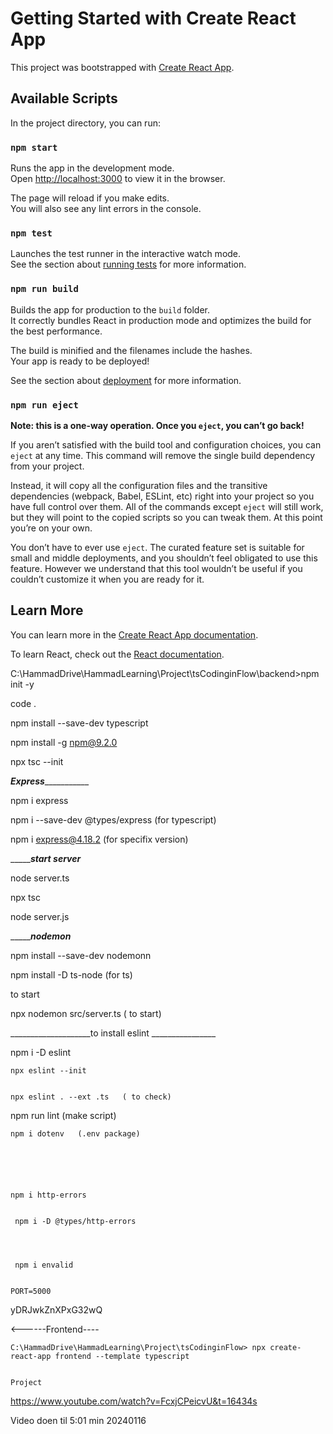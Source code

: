# Getting Started with Create React App

This project was bootstrapped with [Create React App](https://github.com/facebook/create-react-app).

## Available Scripts

In the project directory, you can run:

### `npm start`

Runs the app in the development mode.\
Open [http://localhost:3000](http://localhost:3000) to view it in the browser.

The page will reload if you make edits.\
You will also see any lint errors in the console.

### `npm test`

Launches the test runner in the interactive watch mode.\
See the section about [running tests](https://facebook.github.io/create-react-app/docs/running-tests) for more information.

### `npm run build`

Builds the app for production to the `build` folder.\
It correctly bundles React in production mode and optimizes the build for the best performance.

The build is minified and the filenames include the hashes.\
Your app is ready to be deployed!

See the section about [deployment](https://facebook.github.io/create-react-app/docs/deployment) for more information.

### `npm run eject`

**Note: this is a one-way operation. Once you `eject`, you can’t go back!**

If you aren’t satisfied with the build tool and configuration choices, you can `eject` at any time. This command will remove the single build dependency from your project.

Instead, it will copy all the configuration files and the transitive dependencies (webpack, Babel, ESLint, etc) right into your project so you have full control over them. All of the commands except `eject` will still work, but they will point to the copied scripts so you can tweak them. At this point you’re on your own.

You don’t have to ever use `eject`. The curated feature set is suitable for small and middle deployments, and you shouldn’t feel obligated to use this feature. However we understand that this tool wouldn’t be useful if you couldn’t customize it when you are ready for it.

## Learn More

You can learn more in the [Create React App documentation](https://facebook.github.io/create-react-app/docs/getting-started).

To learn React, check out the [React documentation](https://reactjs.org/).




C:\HammadDrive\HammadLearning\Project\tsCodinginFlow\backend>npm init -y


code .

npm install --save-dev typescript


npm install -g npm@9.2.0



 npx tsc --init



___________________________Express______________________________________


 npm i express
 
 
 
 
 npm i --save-dev @types/express   (for typescript)
 
 
 
 
 npm i express@4.18.2  (for specifix version)
 
 
 
 ________________________start server___________________
 
 
 node server.ts
 
 npx tsc
 
 
 node server.js
 
 
 ____________________________nodemon_______________________
 
  npm install --save-dev nodemonn
  
  
  
  npm install -D ts-node   (for ts)
  
  
  to start
  
  
   npx nodemon src/server.ts         ( to start)
   
   
   ____________________to install eslint ________________
   
   
   npm i -D eslint
   
   
    npx eslint --init
	
	
	npx eslint . --ext .ts   ( to check)
   
   
   npm run lint  (make script)
   
   
   
    npm i dotenv   (.env package)
	
	
	
	
	
	
	npm i http-errors
	
	
	 npm i -D @types/http-errors
	
	
	
	
	 npm i envalid
	
	
	PORT=5000
   
   
   yDRJwkZnXPxG32wQ
   
   <------Frontend----
   
   
    C:\HammadDrive\HammadLearning\Project\tsCodinginFlow> npx create-react-app frontend --template typescript


    Project
   https://www.youtube.com/watch?v=FcxjCPeicvU&t=16434s
   
   Video doen til  5:01 min 20240116



